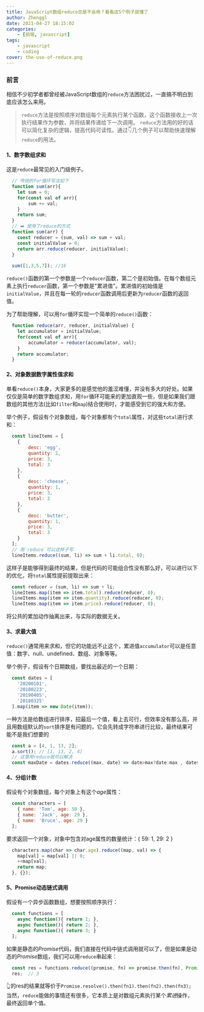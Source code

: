 ```yaml
---
title: JavaScript数组reduce总是不会用？看看这5个例子就懂了
author: Zhenggl
date: 2021-04-27 18:15:02
categories:
    - [前端, javascript]
tags:
    - javascript
    - coding
cover: the-use-of-reduce.png
---
```

### 前言
相信不少初学者都曾经被JavaScript数组的`reduce`方法困扰过，一直搞不明白到底应该怎么来用。
> `reduce`方法是按照顺序对数组每个元素执行某个函数，这个函数接收上一次执行结果作为参数，并将结果传递给下一次调用。
> `reduce`方法用的好的话可以简化复杂的逻辑，提高代码可读性。通过👇几个例子可以帮助快速理解`reduce`的用法。

#### 1、数字数组求和
这是`reduce`最常见的入门级例子。
```javascript
  // 传统的for循环写法如下
  function sum(arr){
	let sum = 0;
	for(const val of arr){
		sum += val;
	}
	return sum;
  }
  // ➡️ 使用了reduce的方式
  function sum(arr) {
    const reducer = (sum, val) => sum + val;
    const initialValue = 0;
    return arr.reduce(reducer, initialValue);
  }
  
  sum([1,3,5,7]); //16
```
`reduce()`函数的第一个参数是一个`reducer`函数，第二个是初始值。在每个数组元素上执行`reducer`函数，第一个参数是"累进值"。累进值的初始值是`initialValue`，并且在每一轮的`reducer`函数调用后更新为`reducer`函数的返回值。

为了帮助理解，可以用`for`循环实现一个简单的`reduce()`函数：
```javascript
  function reduce(arr, reducer, initialValue) {
    let accumulator = initialValue;
    for(const val of arr){
    	accumulator = reducer(accumulator, val);
    }
    return accumulator;
  }
```
#### 2、对象数据数字属性值求和
单看`reduce()`本身，大家更多的是感觉他的羞涩难懂，并没有多大的好处。如果仅仅是简单的数字数组求和，用`for`循环可能来的更加直观一些，但是如果我们跟数组的其他方法(比如`filter`和`map`)结合使用时，才能感受到它的强大和方便。

举个例子，假设有个对象数组，每个对象都有个`total`属性，对这些`total`进行求和：
```javascript
  const lineItems = [
  	{
  		desc: 'egg',
  		quantity: 1,
  		price: 3,
  		total: 3
  	},
  	{
  		desc: 'cheese',
  		quantity: 1,
  		price: 3,
  		total: 3
  	},
  	{
  		desc: 'butter',
  		quantity: 1,
  		price: 3,
  		total: 3
  	}
  ];
  // 用`reduce`可以这样子写
  lineItems.reduce((sum, li) => sum + li.total, 0);
```
这样子是能够得到最终的结果，但是代码的可能组合性没有那么好，可以进行以下的优化，将`total`属性提前提取出来：
```javascript
  const reducer = (sum, li) => sum + li;
  lineItems.map(item => item.total).reduce(reducer, 0);
  lineItems.map(item => item.quantity).reduce(reducer, 0);
  lineItems.map(item => item.price).reduce(reducer, 0);
```
将公共的累加动作抽离出来，与实际的数据无关。
#### 3、求最大值
`reduce()`通常用来求和，但它的功能远不止这个，累进值`accumulator`可以是任意值：数字、null、undefined、数组、对象等等。

举个例子，假设有个日期数组，要找出最近的一个日期：
```javascript
  const dates = [
  	'20200101',
  	'20180223',
  	'20190405',
  	'20180325'
  ].map(item => new Date(item));
```
一种方法是给数组进行排序，招最后一个值，看上去可行，但效率没有那么高，并且用数组默认的`sort`排序是有问题的，它会先转成字符串进行比较，最终结果可能不是我们想要的
```javascript
  const a = [4, 1, 13, 2];
  a.sort(); // [1, 13, 2, 4]
  // 这里用reduce就可以解决
  const maxDate = dates.reduce((max, date) => date>max?date:max , dates[0]);
```
#### 4、分组计数
假设有个对象数组，每个对象上有这个*age*属性：
```javascript
  const characters = [
  	{ name: 'Tom', age: 50 },
  	{ name: 'Jack', age: 29 },
  	{ name: 'Bruce', age: 29 }
  ];
```
要求返回一个对象，对象中包含对age属性的数量统计：{ 59: 1, 29: 2 }
```javascript
  characters.map(char => char.age).reduce((map, val) => {
  	map[val] = map[val] || 0;
  	++map[val];
  	return map;
  }, {});
```
#### 5、Promise动态链式调用
假设有一个异步函数数组，想要按照顺序执行：
```javascript
  const functions = [
  	async function(){ return 1; },
  	async function(){ return 2; },
  	async function(){ return 3; }
  ];
```
如果是静态的*Promise*代码，我们直接在代码中链式调用就可以了，但是如果是动态的*Promise*数组，我们可以用`reduce`串起来：
```javascript
  const res = functions.reduce((promise, fn) => promise.then(fn), Promise.resolve());
  res;  // 3
```
👆的res的结果就等价于`Promise.resolve().then(fn1).then(fn2).then(fn3);`
当然，`reduce`能做的事情还有很多，它本质上是对数组元素执行某个*累进*操作，最终返回单个值。
